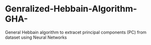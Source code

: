 # Genralized-Hebbain-Algorithm-GHA-
General Hebbain algorithm to extracet principal components  (PC)  from dataset using Neural Networks

